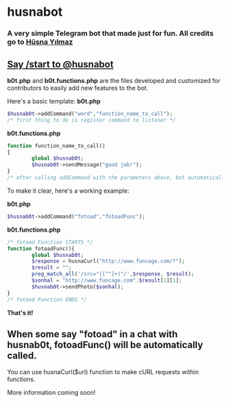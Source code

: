 # husnabot
### A very simple Telegram bot that made just for fun. All credits go to [Hüsna Yılmaz](https://github.com/arfias)
[Say /start to @husnabot](https://telegram.me/husnabot)
---
**b0t.php** and **b0t.functions.php** are the files developed and customized for contributors to easily add new features to the bot.

Here's a basic template:
**b0t.php**
```php
$husnab0t->addCommand("word","function_name_to_call");
/* first thing to do is register command to listener */
```
**b0t.functions.php**
```php
function function_name_to_call()
{
        global $husnab0t;
        $husnab0t->sendMessage("good job!");
}
/* after calling addCommand with the parameters above, bot automatically calls the given function each time it encounters the "word"
```

To make it clear, here's a working example:

**b0t.php**
```php
$husnab0t->addCommand("fotoad","fotoadFunc");
```

**b0t.functions.php**
```php
/* fotoad Function STARTS */
function fotoadFunc(){
        global $husnab0t;
        $response = husnaCurl("http://www.funcage.com/?");
        $result = "";
        preg_match_all('/src="([^"]+)"/',$response, $result);
        $sonhal = "http://www.funcage.com".$result[1][1];
        $husnab0t->sendPhoto($sonhal);
}
/* fotoad Function ENDS */
```

**That's it!**

When some say "fotoad" in a chat with husnab0t, fotoadFunc() will be automatically called.
---

You can use husnaCurl($url) function to make cURL requests within functions.

More information coming soon!
